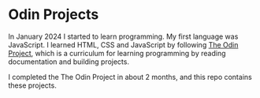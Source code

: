 # Odin Projects

In January 2024 I started to learn programming. My first language was JavaScript. I learned HTML, CSS and JavaScript by following [The Odin Project](https://www.theodinproject.com/), which is a curriculum for learning programming by reading documentation and building projects.

I completed the The Odin Project in about 2 months, and this repo contains these projects.
